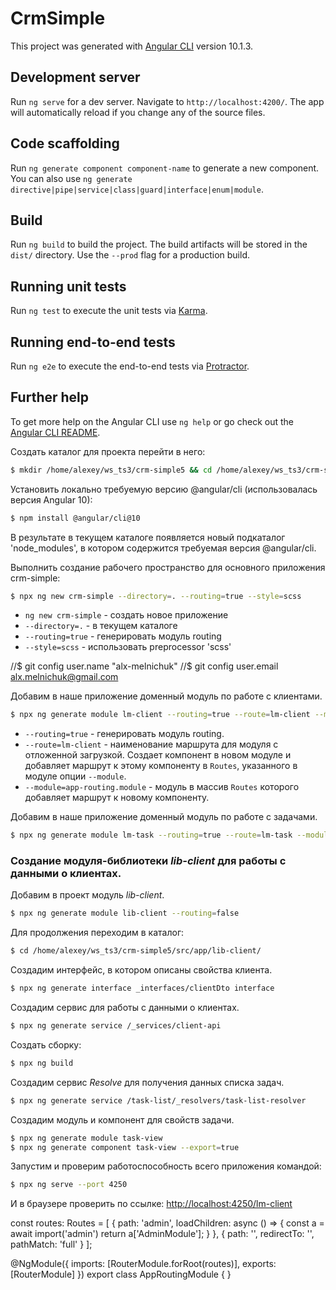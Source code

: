 # CrmSimple

This project was generated with [Angular CLI](https://github.com/angular/angular-cli) version 10.1.3.

## Development server

Run `ng serve` for a dev server. Navigate to `http://localhost:4200/`. The app will automatically reload if you change any of the source files.

## Code scaffolding

Run `ng generate component component-name` to generate a new component. You can also use `ng generate directive|pipe|service|class|guard|interface|enum|module`.

## Build

Run `ng build` to build the project. The build artifacts will be stored in the `dist/` directory. Use the `--prod` flag for a production build.

## Running unit tests

Run `ng test` to execute the unit tests via [Karma](https://karma-runner.github.io).

## Running end-to-end tests

Run `ng e2e` to execute the end-to-end tests via [Protractor](http://www.protractortest.org/).

## Further help

To get more help on the Angular CLI use `ng help` or go check out the [Angular CLI README](https://github.com/angular/angular-cli/blob/master/README.md).



Создать каталог для проекта перейти в него:
```bash
$ mkdir /home/alexey/ws_ts3/crm-simple5 && cd /home/alexey/ws_ts3/crm-simple5
```

Установить локально требуемую версию @angular/cli (использовалась версия Angular 10):
```bash
$ npm install @angular/cli@10
```
В результате в текущем каталоге появляется новый подкаталог 'node_modules',
в котором содержится требуемая версия @angular/cli.

Выполнить создание рабочего пространство для основного приложения crm-simple:
```bash
$ npx ng new crm-simple --directory=. --routing=true --style=scss
```
- `ng new crm-simple` - создать новое приложение
- `--directory=.` - в текущем каталоге
- `--routing=true` - генерировать модуль routing
- `--style=scss` - использовать preprocessor 'scss'

//$ git config user.name "alx-melnichuk"
//$ git config user.email alx.melnichuk@gmail.com


Добавим в наше приложение доменный модуль по работе с клиентами.
```bash
$ npx ng generate module lm-client --routing=true --route=lm-client --module=app-routing.module
```

- `--routing=true` - генерировать модуль routing.
- `--route=lm-client` - наименование маршрута для модуля с отложенной загрузкой. Создает компонент в новом модуле и добавляет маршрут к этому компоненту в `Routes`, указанного в модуле опции `--module`.
- `--module=app-routing.module` - модуль в массив `Routes` которого добавляет маршрут к новому компоненту.


Добавим в наше приложение доменный модуль по работе с задачами.
```bash
$ npx ng generate module lm-task --routing=true --route=lm-task --module=app-routing.module
```


### Создание модуля-библиотеки _lib-client_ для работы с данными о клиентах.

Добавим в проект модуль _lib-client_.
```bash
$ npx ng generate module lib-client --routing=false
```

Для продолжения переходим в каталог:

```bash
$ cd /home/alexey/ws_ts3/crm-simple5/src/app/lib-client/
```

Создадим интерфейс, в котором описаны свойства клиента.

```bash
$ npx ng generate interface _interfaces/clientDto interface
```

Создадим сервис для работы с данными о клиентах.

```bash
$ npx ng generate service /_services/client-api
```





Создать сборку:
```bash
$ npx ng build
```


Создадим сервис _Resolve_ для получения данных списка задач.

```bash
$ npx ng generate service /task-list/_resolvers/task-list-resolver
```

Создадим модуль и компонент для свойств задачи.

```bash
$ npx ng generate module task-view
$ npx ng generate component task-view --export=true
```
Запустим и проверим работоспособность всего приложения командой:
```bash
$ npx ng serve --port 4250
```
И в браузере проверить по ссылке:
[http://localhost:4250/lm-client](http://localhost:4250/lm-client)



const routes: Routes = [
    {
        path: 'admin',
        loadChildren: async () => {
            const a = await import('admin')
            return a['AdminModule'];
        }
    },
    {
        path: '',
        redirectTo: '',
        pathMatch: 'full'
    }
];

@NgModule({
    imports: [RouterModule.forRoot(routes)],
    exports: [RouterModule]
})
export class AppRoutingModule {
}
